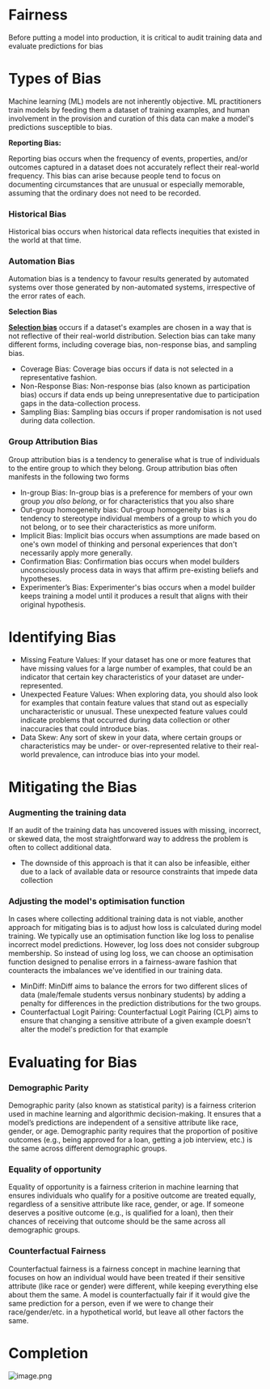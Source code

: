 # Fairness

Before putting a model into production, it is critical to audit training data and evaluate predictions for bias

# Types of Bias

Machine learning (ML) models are not inherently objective. ML practitioners train models by feeding them a dataset of training examples, and human involvement in the provision and curation of this data can make a model's predictions susceptible to bias.

**Reporting Bias:**

Reporting bias occurs when the frequency of events, properties, and/or outcomes captured in a dataset does not accurately reflect their real-world frequency. This bias can arise because people tend to focus on documenting circumstances that are unusual or especially memorable, assuming that the ordinary does not need to be recorded.

### **Historical Bias**

Historical bias occurs when historical data reflects inequities that existed in the world at that time.

### **Automation Bias**

Automation bias is a tendency to favour results generated by automated systems over those generated by non-automated systems, irrespective of the error rates of each.

**Selection Bias**

[**Selection bias**](https://developers.google.com/machine-learning/glossary#selection-bias) occurs if a dataset's examples are chosen in a way that is not reflective of their real-world distribution. Selection bias can take many different forms, including coverage bias, non-response bias, and sampling bias.

- Coverage Bias: Coverage bias occurs if data is not selected in a representative fashion.
- Non-Response Bias: Non-response bias (also known as participation bias) occurs if data ends up being unrepresentative due to participation gaps in the data-collection process.
- Sampling Bias: Sampling bias occurs if proper randomisation is not used during data collection.

### Group Attribution Bias

Group attribution bias is a tendency to generalise what is true of individuals to the entire group to which they belong. Group attribution bias often manifests in the following two forms

- In-group Bias: In-group bias is a preference for members of your own group *you also belong*, or for characteristics that you also share
- Out-group homogeneity bias: Out-group homogeneity bias is a tendency to stereotype individual members of a group to which you do not belong, or to see their characteristics as more uniform.
- Implicit Bias: Implicit bias occurs when assumptions are made based on one's own model of thinking and personal experiences that don't necessarily apply more generally.
- Confirmation Bias: Confirmation bias occurs when model builders unconsciously process data in ways that affirm pre-existing beliefs and hypotheses.
- Experimenter’s Bias: Experimenter's bias occurs when a model builder keeps training a model until it produces a result that aligns with their original hypothesis.

# Identifying Bias

- Missing Feature Values: If your dataset has one or more features that have missing values for a large number of examples, that could be an indicator that certain key characteristics of your dataset are under-represented.
- Unexpected Feature Values: When exploring data, you should also look for examples that contain feature values that stand out as especially uncharacteristic or unusual. These unexpected feature values could indicate problems that occurred during data collection or other inaccuracies that could introduce bias.
- Data Skew: Any sort of skew in your data, where certain groups or characteristics may be under- or over-represented relative to their real-world prevalence, can introduce bias into your model.

# Mitigating the Bias

### Augmenting the training data

If an audit of the training data has uncovered issues with missing, incorrect, or skewed data, the most straightforward way to address the problem is often to collect additional data.

- The downside of this approach is that it can also be infeasible, either due to a lack of available data or resource constraints that impede data collection

### Adjusting the model's optimisation function

In cases where collecting additional training data is not viable, another approach for mitigating bias is to adjust how loss is calculated during model training. We typically use an optimisation function like log loss to penalise incorrect model predictions. However, log loss does not consider subgroup membership. So instead of using log loss, we can choose an optimisation function designed to penalise errors in a fairness-aware fashion that counteracts the imbalances we've identified in our training data.

- MinDiff: MinDiff aims to balance the errors for two different slices of data (male/female students versus nonbinary students) by adding a penalty for differences in the prediction distributions for the two groups.
- Counterfactual Logit Pairing: Counterfactual Logit Pairing (CLP) aims to ensure that changing a sensitive attribute of a given example doesn't alter the model's prediction for that example

# Evaluating for Bias

### Demographic Parity

Demographic parity (also known as statistical parity) is a fairness criterion used in machine learning and algorithmic decision-making. It ensures that a model’s predictions are independent of a sensitive attribute like race, gender, or age.
Demographic parity requires that the proportion of positive outcomes (e.g., being approved for a loan, getting a job interview, etc.) is the same across different demographic groups.

### Equality of opportunity

Equality of opportunity is a fairness criterion in machine learning that ensures individuals who qualify for a positive outcome are treated equally, regardless of a sensitive attribute like race, gender, or age.
If someone deserves a positive outcome (e.g., is qualified for a loan), then their chances of receiving that outcome should be the same across all demographic groups.

### Counterfactual Fairness

Counterfactual fairness is a fairness concept in machine learning that focuses on how an individual would have been treated if their sensitive attribute (like race or gender) were different, while keeping everything else about them the same.
A model is counterfactually fair if it would give the same prediction for a person, even if we were to change their race/gender/etc. in a hypothetical world, but leave all other factors the same.

# Completion

![image.png](image.png)